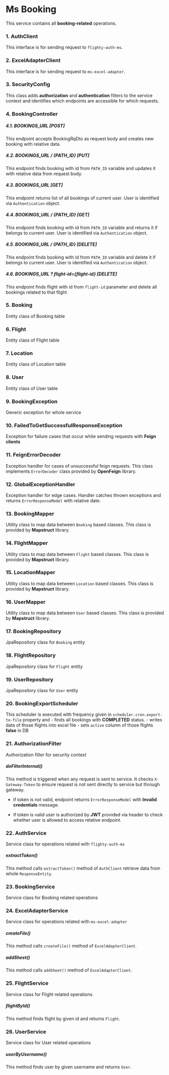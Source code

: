<h1>Ms Booking</h1>

<p>
This service contains all <strong>booking-related</strong> operations.
</p>

<h3>1. AuthClient</h3>
<p>
This interface is for sending request to <code>flighty-auth-ms</code>.
</p>

<h3>2. ExcelAdapterClient</h3>
<p>
This interface is for sending request to <code>ms-excel-adapter</code>.
</p>


<h3>3. SecurityConfig</h3>
<p>
This class adds <strong>authorization</strong> and <strong>authentication</strong> filters to the service context 
and identifies which endpoints are accessible for which requests.
</p>

<h3>4. BookingController</h3>
<h5>4.1. BOOKINGS_URL [POST]</h5>
<p>
This endpoint accepts BookingRqDto as request body and creates new booking with relative data.
</p>

<h5>4.2. BOOKINGS_URL / {PATH_ID} [PUT]</h5>
<p>
This endpoint finds booking with id from <code>PATH_ID</code> variable and updates it with relative data from 
request body.
</p>

<h5>4.3. BOOKINGS_URL [GET]</h5>
<p>
This endpoint returns list of all bookings of current user. User is identified via <code>Authentication</code> object.
</p>

<h5>4.4. BOOKINGS_URL / {PATH_ID} [GET]</h5>
<p>
This endpoint finds booking with id from <code>PATH_ID</code> variable and returns it if belongs to current user.
User is identified via <code>Authentication</code> object.
</p>

<h5>4.5. BOOKINGS_URL / {PATH_ID} [DELETE]</h5>
<p>
This endpoint finds booking with id from <code>PATH_ID</code> variable and delete it if belongs to current user.
User is identified via <code>Authentication</code> object.
</p>

<h5>4.6. BOOKINGS_URL ? flight-id={flight-id} [DELETE]</h5>
<p>
This endpoint finds flight with id from <code>flight-id</code> parameter and delete all bookings related to that flight
</p>

<h3>5. Booking</h3>
<p>Entity class of Booking table</p>

<h3>6. Flight</h3>
<p>Entity class of Flight table</p>

<h3>7. Location</h3>
<p>Entity class of Location table</p>

<h3>8. User</h3>
<p>Entity class of User table</p>

<h3>9. BookingException</h3>
<p>
Generic exception for whole service
</p>

<h3>10. FailedToGetSuccessfulResponseException</h3>
<p>
Exception for failure cases that occur while sending requests with <strong>Feign clients</strong>
</p>

<h3>11. FeignErrorDecoder</h3>
<p>
Exception handler for cases of unsuccessful feign requests. This class implements <code>ErrorDecoder</code> class 
provided by <strong>OpenFeign</strong> library.
</p>

<h3>12. GlobalExceptionHandler</h3>
<p>
Exception handler for edge cases. Handler catches thrown exceptions and returns <code>ErrorResponseModel</code> with 
relative date.
</p>

<h3>13. BookingMapper </h3>
<p>
Utility class to map data between <code>Booking</code> based classes. This class is provided by 
<strong>Mapstruct</strong>  library.
</p>

<h3>14. FlightMapper </h3>
<p>
Utility class to map data between <code>Flight</code> based classes. This class is provided by 
<strong>Mapstruct</strong>  library.
</p>

<h3>15. LocationMapper </h3>
<p>
Utility class to map data between <code>Location</code> based classes. This class is provided by 
<strong>Mapstruct</strong>  library.
</p>

<h3>16. UserMapper </h3>
<p>
Utility class to map data between <code>User</code> based classes. This class is provided by 
<strong>Mapstruct</strong>  library.
</p>

<h3>17. BookingRepository</h3>
<p>JpaRepository class for <code>Booking</code> entity</p>

<h3>18. FlightRepository</h3>
<p>JpaRepository class for <code>Flight</code> entity</p>

<h3>19. UserRepository</h3>
<p>JpaRepository class for <code>User</code> entity</p>

<h3>20. BookingExportScheduler</h3>
<p>
This scheduler is executed with frequency given in <code>scheduler.cron.export-to-file</code> property and
- finds all bookings with <strong>COMPLETED</strong> status.
- writes data of those flights into excel file
- sets <code>active</code> column of those flights <strong>false</strong> in DB
</p>

<h3>21. AuthorizationFilter</h3>
<p>
Authorization filter for security context
</p>

<h5>doFilterInternal()</h5>
<p>
This method is triggered when any request is sent to service.
It checks <code>X-Gateway-Token</code> to ensure request is not sent directly to service but through 
gateway. 

- if token is not valid, endpoint  returns <code>ErrorResponseModel</code> with <strong>Invalid 
credentials</strong> message.

- if token is valid user is authorized by <strong>JWT</strong> provided via header to check whether user is allowed to 
  access relative endpoint.
</p>

<h3>22. AuthService</h3>
<p>Service class for operations related with <code>flighty-auth-ms</code></p>

<h5>extractToken()</h5>
<p>
This method calls <code>extractToken()</code> method of <code>AuthClient</code> retrieve data from whole 
<code>ResponseEntity</code>.
</p>

<h3>23. BookingService</h3>
<p>Service class for Booking related operations</p>

<h3>24. ExcelAdapterService</h3>
<p>Service class for operations related with <code>ms-excel-adapter</code></p>

<h5>createFile()</h5>
<p>
This method calls <code>createFile()</code> method of <code>ExcelAdapterClient</code>.
<p>

<h5>addSheet()</h5>
<p>
This method calls <code>addSheet()</code> method of <code>ExcelAdapterClient</code>.
<p>

<h3>25. FlightService</h3>
<p>Service class for Flight related operations</p>

<h5>flightById()</h5>
<p>
This method finds flight by given id and returns <code>Flight</code>.
</p>

<h3>26. UserService</h3>
<p>Service class for User related operations</p>

<h5>userByUsername()</h5>
<p>
This method finds user by given username and returns <code>User</code>.
</p>